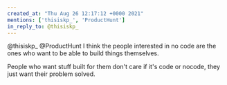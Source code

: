 ```yaml
---
created_at: "Thu Aug 26 12:17:12 +0000 2021"
mentions: ['thisiskp_', 'ProductHunt']
in_reply_to: @thisiskp_
---
```


@thisiskp_ @ProductHunt I think the people interested in no code are the ones who want to be able to build things themselves.

People who want stuff built for them don't care if it's code or nocode, they just want their problem solved.